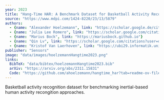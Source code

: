 ```yaml
---
year: 2023
title: "Hang-Time HAR: A Benchmark Dataset for Basketball Activity Recognition Using Wrist-Worn Inertial Sensors"
source: "https://www.mdpi.com/1424-8220/23/13/5879"
authors:
  - {name: "Alexander Hoelzemann", link: "https://scholar.google.de/citations?user=cs3xPp4AAAAJ&hl=de"}
  - {name: "Julia Lee Romero", link: "https://scholar.google.com/citations?user=L6q9NKgAAAAJ&hl=en"}
  - {name: "Marius Bock", link: "https://mariusbock.github.io"}
  - {name: "Qin Lv", link: "https://scholar.google.com/citations?user=dTkWR0MAAAAJ&hl=en"}
  - {name: "Kristof Van Laerhoven", link: "https://ubi29.informatik.uni-siegen.de/usi/team_kvl.html"}
publisher: "Sensors"
image: "data/images/hoelzemannHangtime2023.png"
links:
  BibTeX: "data/bibtex/hoelzemannHangtime2023.bib"
  arXiv: "https://arxiv.org/abs/2311.15831"
  Code: "https://github.com/ahoelzemann/hangtime_har?tab=readme-ov-file"
---
```

Basketball activity recognition dataset for benchmarking inertial-based human activity recongition approaches.